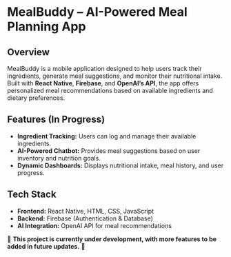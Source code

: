 # MealBuddy – AI-Powered Meal Planning App

## Overview
MealBuddy is a mobile application designed to help users track their ingredients, generate meal suggestions, and monitor their nutritional intake. Built with **React Native**, **Firebase**, and **OpenAI’s API**, the app offers personalized meal recommendations based on available ingredients and dietary preferences.

## Features (In Progress)
- **Ingredient Tracking:** Users can log and manage their available ingredients.
- **AI-Powered Chatbot:** Provides meal suggestions based on user inventory and nutrition goals.
- **Dynamic Dashboards:** Displays nutritional intake, meal history, and user progress.

## Tech Stack
- **Frontend:** React Native, HTML, CSS, JavaScript
- **Backend:** Firebase (Authentication & Database)
- **AI Integration:** OpenAI API for meal recommendations

🚧 **This project is currently under development, with more features to be added in future updates.** 🚧